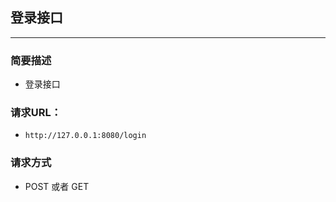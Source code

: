 ## 登录接口

----

### 简要描述

- 登录接口


### 请求URL：

- ```http://127.0.0.1:8080/login```


### 请求方式

- POST 或者 GET


